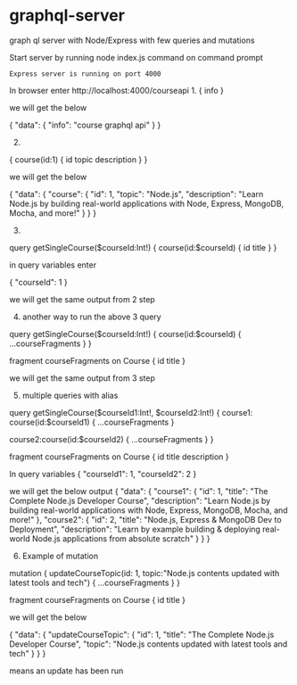 # graphql-server

graph ql server with Node/Express with few queries and mutations

Start server by running node index.js command on command prompt

    Express server is running on port 4000
    
In browser enter http://localhost:4000/courseapi
1.
{
  info
}

we will get the below

{
  "data": {
    "info": "course graphql api"
  }
}

2.
{
  course(id:1) {
    id
    topic
    description
  }
}

we will get the below

{
  "data": {
    "course": {
      "id": 1,
      "topic": "Node.js",
      "description": "Learn Node.js by building real-world applications with Node, Express, MongoDB, Mocha, and more!"
    }
  }
}

3.

query getSingleCourse($courseId:Int!)
{
  course(id:$courseId) {
    id
    title
  }
}

in query variables enter

{
  "courseId": 1
}

we will get the same output from 2 step

4. another way to run the above 3 query

query getSingleCourse($courseId:Int!)
{
  course(id:$courseId) {
    ...courseFragments
  }
}

fragment courseFragments on Course {
  id
  title
}

we will get the same output from 3 step

5. multiple queries with alias

query getSingleCourse($courseId1:Int!, $courseId2:Int!)
{
  course1: course(id:$courseId1) {
    ...courseFragments
  }
  
  course2:course(id:$courseId2) {
    ...courseFragments
  }
}

fragment courseFragments on Course {
  id
  title
  description
}

In query variables
{
  "courseId1": 1,
  "courseId2": 2
}

we will get the below output
{
  "data": {
    "course1": {
      "id": 1,
      "title": "The Complete Node.js Developer Course",
      "description": "Learn Node.js by building real-world applications with Node, Express, MongoDB, Mocha, and more!"
    },
    "course2": {
      "id": 2,
      "title": "Node.js, Express & MongoDB Dev to Deployment",
      "description": "Learn by example building & deploying real-world Node.js applications from absolute scratch"
    }
  }
}

6. Example of mutation

mutation {
  updateCourseTopic(id: 1, topic:"Node.js contents updated with latest tools and tech")
  {
    ...courseFragments
  }
}

fragment courseFragments on Course {
  id
  title
}

we will get the below

{
  "data": {
    "updateCourseTopic": {
      "id": 1,
      "title": "The Complete Node.js Developer Course",
      "topic": "Node.js contents updated with latest tools and tech"
    }
  }
}

means an update has been run
